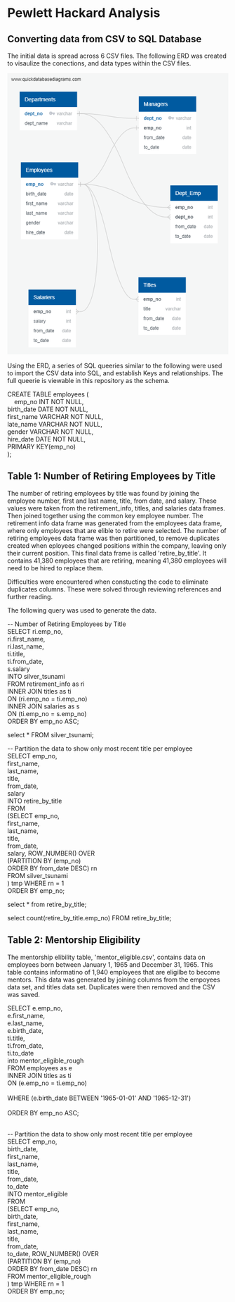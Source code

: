 # Pewlett Hackard Analysis

## Converting data from CSV to SQL Database
  The initial data is spread across 6 CSV files. The following ERD was created to visaulize the conections, and data types within the CSV files.

![EmployeeDB.png](https://github.com/jburs/Pewlett_Hackard_Analysis/blob/master/EmployeeDB.png)

  Using the ERD, a series of SQL queeries similar to the following were used to import the CSV data into SQL, and establish Keys and relationships. The full queerie is viewable in this repository as the schema. 

CREATE TABLE employees (<br/>
&nbsp;&nbsp;&nbsp;&nbsp;emp_no INT NOT NULL,<br/>
    birth_date DATE NOT NULL,<br/>
    first_name VARCHAR NOT NULL,<br/>
    late_name VARCHAR NOT NULL,<br/>
    gender VARCHAR NOT NULL,<br/>
    hire_date DATE NOT NULL,<br/>
    PRIMARY KEY(emp_no)<br/>
    );<br/>

## Table 1: Number of Retiring Employees by Title
  The number of retiring employees by title was found by joining the employee number, first and last name, title, from date, and salary. These values were taken from the retirement_info, titles, and salaries data frames. Then joined together using the common key employee number. The retirement info data frame was generated from the employees data frame, where only employees that are elible to retire were selected. The number of retiring employees data frame was then partitioned, to remove duplicates created when eployees changed positions within the company, leaving only their current position. This final data frame is called 'retire_by_title'. It contains 41,380 employees that are retiring, meaning 41,380 employees will need to be hired to replace them. 

  Difficulties were encountered when constucting the code to eliminate duplicates columns. These were solved through reviewing references and further reading. 

The following query was used to generate the data. 

-- Number of Retiring Employees by Title<br/>
SELECT ri.emp_no,<br/>
    ri.first_name,<br/>
    ri.last_name,<br/>
    ti.title,<br/>
    ti.from_date,<br/>
    s.salary<br/>
INTO silver_tsunami<br/>
FROM retirement_info as ri<br/>
INNER JOIN titles as ti<br/>
ON (ri.emp_no = ti.emp_no)<br/>
INNER JOIN salaries as s<br/>
ON (ti.emp_no = s.emp_no)<br/>
ORDER BY emp_no ASC;<br/>

select * FROM silver_tsunami;<br/>

-- Partition the data to show only most recent title per employee<br/>
SELECT emp_no,<br/>
    first_name, <br/>
    last_name, <br/>
    title, <br/>
    from_date,<br/>
    salary<br/>
INTO retire_by_title<br/>
FROM <br/>
(SELECT emp_no,<br/>
    first_name, <br/>
    last_name, <br/>
    title, <br/>
    from_date,<br/>
    salary, ROW_NUMBER() OVER<br/>
    (PARTITION BY (emp_no)<br/>
    ORDER BY from_date DESC) rn<br/>
    FROM silver_tsunami<br/>
) tmp WHERE rn = 1<br/>
ORDER BY emp_no;<br/>

select * from retire_by_title;<br/>

select count(retire_by_title.emp_no) FROM retire_by_title;<br/>


## Table 2: Mentorship Eligibility
The mentorship elibility table, 'mentor_eligible.csv', contains data on employees born between January 1, 1965 and December 31, 1965. This table contains informatino of 1,940 employees that are eligilbe to become mentors. This data was generated by joining columns from the empoyees data set, and titles data set. Duplicates were then removed and the CSV was saved. 

SELECT e.emp_no,<br/>
    e.first_name,<br/>
    e.last_name,<br/>
    e.birth_date,<br/>
    ti.title,<br/>
    ti.from_date,<br/>
    ti.to_date<br/>
into mentor_eligible_rough<br/>
FROM employees as e<br/>
INNER JOIN titles as ti<br/>
ON (e.emp_no = ti.emp_no)<br/><br/>
WHERE (e.birth_date BETWEEN '1965-01-01' AND '1965-12-31')<br/><br/>
ORDER BY emp_no ASC;<br/><br/>

-- Partition the data to show only most recent title per employee<br/>
SELECT emp_no,<br/>
    birth_date,<br/>
    first_name, <br/>
    last_name, <br/>
    title, <br/>
    from_date,<br/>
    to_date<br/>
    INTO mentor_eligible<br/>
    FROM <br/>
(SELECT emp_no,<br/>
    birth_date,<br/>
    first_name, <br/>
    last_name, <br/>
    title, <br/>
    from_date,<br/>
    to_date, ROW_NUMBER() OVER<br/>
    (PARTITION BY (emp_no)<br/>
    ORDER BY from_date DESC) rn<br/>
    FROM mentor_eligible_rough<br/>
) tmp WHERE rn = 1<br/>
ORDER BY emp_no;<br/>

